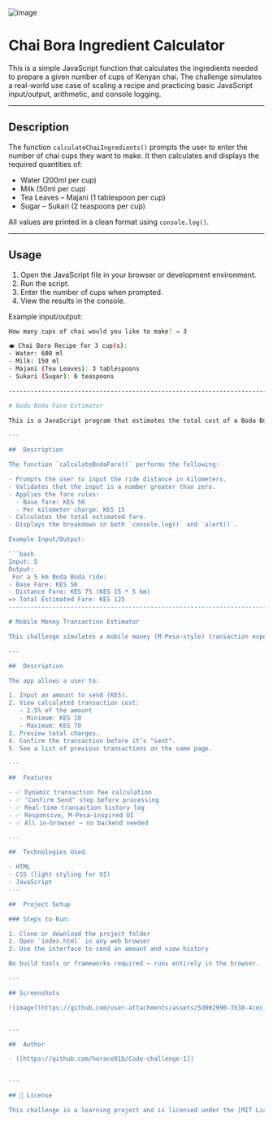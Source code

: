 ![image](https://github.com/user-attachments/assets/7a469226-81cb-496d-8c3b-ad154995f8ca)

# Chai Bora Ingredient Calculator 

This is a simple JavaScript function that calculates the ingredients needed to prepare a given number of cups of Kenyan chai. The challenge simulates a real-world use case of scaling a recipe and practicing basic JavaScript input/output, arithmetic, and console logging.

---

##  Description

The function `calculateChaiIngredients()` prompts the user to enter the number of chai cups they want to make. It then calculates and displays the required quantities of:

- Water (200ml per cup)
- Milk (50ml per cup)
- Tea Leaves – Majani (1 tablespoon per cup)
- Sugar – Sukari (2 teaspoons per cup)

All values are printed in a clean format using `console.log()`.

---

##  Usage

1. Open the JavaScript file in your browser or development environment.
2. Run the script.
3. Enter the number of cups when prompted.
4. View the results in the console.

Example input/output:

```bash
How many cups of chai would you like to make? → 3

🫖 Chai Bora Recipe for 3 cup(s):
- Water: 600 ml
- Milk: 150 ml
- Majani (Tea Leaves): 3 tablespoons
- Sukari (Sugar): 6 teaspoons

---------------------------------------------------------------------------------------------------------------------------------------------------------------------------------------------------------------

# Boda Boda Fare Estimator 

This is a JavaScript program that estimates the total cost of a Boda Boda ride based on the distance in kilometers provided by the user. It's a simple but practical challenge that demonstrates user input handling, arithmetic calculations, conditional logic, and console/alert output.

---

##  Description

The function `calculateBodaFare()` performs the following:

- Prompts the user to input the ride distance in kilometers.
- Validates that the input is a number greater than zero.
- Applies the fare rules:
  - Base fare: KES 50
  - Per kilometer charge: KES 15
- Calculates the total estimated fare.
- Displays the breakdown in both `console.log()` and `alert()`.

Example Input/Output:

```bash
Input: 5
Output:
 For a 5 km Boda Boda ride:
- Base Fare: KES 50
- Distance Fare: KES 75 (KES 15 * 5 km)
=> Total Estimated Fare: KES 125
----------------------------------------------------------------------------------------------------------------------------------------------------------------------------------------------------------------

# Mobile Money Transaction Estimator 

This challenge simulates a mobile money (M-Pesa-style) transaction experience using JavaScript. It calculates transaction fees based on user input, confirms before sending, and tracks a history of all transactions made during a session. The project mimics key features of real mobile money platforms in a simple, browser-based environment.

---

##  Description

The app allows a user to:

1. Input an amount to send (KES).
2. View calculated transaction cost:
   - 1.5% of the amount
   - Minimum: KES 10
   - Maximum: KES 70
3. Preview total charges.
4. Confirm the transaction before it’s "sent".
5. See a list of previous transactions on the same page.

---

##  Features

- ✅ Dynamic transaction fee calculation
- ✅ "Confirm Send" step before processing
- ✅ Real-time transaction history log
- ✅ Responsive, M-Pesa–inspired UI
- ✅ All in-browser — no backend needed

---

##  Technologies Used

- HTML
- CSS (light styling for UI)
- JavaScript
---

##  Project Setup

### Steps to Run:

1. Clone or download the project folder
2. Open `index.html` in any web browser
3. Use the interface to send an amount and view history

No build tools or frameworks required — runs entirely in the browser.

---

## Screenshots

![image](https://github.com/user-attachments/assets/5d002990-3538-4cec-a35b-3241ec066af2)


---

##  Author

- ([https://github.com/horace01b/Code-challenge-1])


---

## 🪪 License

This challenge is a learning project and is licensed under the [MIT License](https://opensource.org/licenses/MIT).
